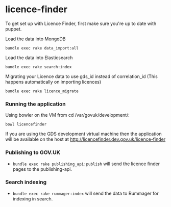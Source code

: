 # licence-finder

To get set up with Licence Finder, first make sure you're up to date with puppet.

Load the data into MongoDB

    bundle exec rake data_import:all

Load the data into Elasticsearch

    bundle exec rake search:index

Migrating your Licence data to use gds_id instead of correlation_id (This happens automatically on importing licences)

    bundle exec rake licence_migrate

### Running the application

Using bowler on the VM from cd /var/govuk/development/:

```
bowl licencefinder
```

If you are using the GDS development virtual machine then the application will be available on the host at http://licencefinder.dev.gov.uk/licence-finder

### Publishing to GOV.UK

- `bundle exec rake publishing_api:publish` will send the licence finder pages to the publishing-api.

### Search indexing

- `bundle exec rake rummager:index` will send the data to Rummager for indexing in search.
